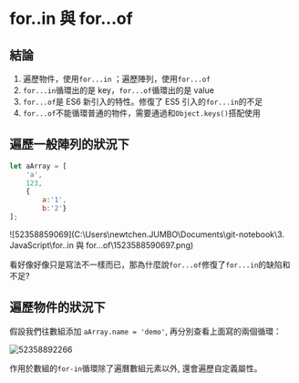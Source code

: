 # for..in 與 for...of

## 結論

1. 遍歷物件，使用`for...in` ；遍歷陣列，使用`for...of`
2. `for...in`循環出的是 key，`for...of`循環出的是 value
3. `for...of`是 ES6 新引入的特性。修復了 ES5 引入的`for...in`的不足
4. `for...of`不能循環普通的物件，需要通過和`Object.keys()`搭配使用

## 遍歷一般陣列的狀況下

```javascript
let aArray = [
    'a',
    123,
    {
        a:'1',
        b:'2'}
];
```

![52358859069](C:\Users\newtchen.JUMBO\Documents\git-notebook\3. JavaScript\for..in 與 for...of\1523588590697.png)

看好像好像只是寫法不一樣而已，那為什麼說`for...of`修復了`for...in`的缺陷和不足?

## 遍歷物件的狀況下

假設我們往數組添加 `aArray.name = 'demo'`, 再分別查看上面寫的兩個循環：

![52358892266](C:\Users\NEWTCH~1.JUM\AppData\Local\Temp\1523588922666.png)

作用於數組的`for-in`循環除了遍曆數組元素以外, 還會遍歷自定義屬性。